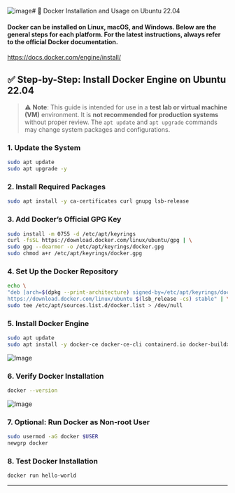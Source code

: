 ![image](https://github.com/user-attachments/assets/3b102f8a-f8e9-4afd-92c5-8365b156e8a8)# 🐳 Docker Installation and Usage on Ubuntu 22.04

#### Docker can be installed on Linux, macOS, and Windows. Below are the general steps for each platform. For the latest instructions, always refer to the official Docker documentation. 
https://docs.docker.com/engine/install/

## ✅ Step-by-Step: Install Docker Engine on Ubuntu 22.04

> ⚠️ **Note**: This guide is intended for use in a **test lab or virtual machine (VM)** environment.
> It is **not recommended for production systems** without proper review.
> The `apt update` and `apt upgrade` commands may change system packages and configurations.

### 1. Update the System
```bash
sudo apt update
sudo apt upgrade -y
```



### 2. Install Required Packages
```bash
sudo apt install -y ca-certificates curl gnupg lsb-release
```

### 3. Add Docker’s Official GPG Key
```bash
sudo install -m 0755 -d /etc/apt/keyrings
curl -fsSL https://download.docker.com/linux/ubuntu/gpg | \
sudo gpg --dearmor -o /etc/apt/keyrings/docker.gpg
sudo chmod a+r /etc/apt/keyrings/docker.gpg
```

### 4. Set Up the Docker Repository
```bash
echo \
"deb [arch=$(dpkg --print-architecture) signed-by=/etc/apt/keyrings/docker.gpg] \
https://download.docker.com/linux/ubuntu $(lsb_release -cs) stable" | \
sudo tee /etc/apt/sources.list.d/docker.list > /dev/null
```

### 5. Install Docker Engine
```bash
sudo apt update
sudo apt install -y docker-ce docker-ce-cli containerd.io docker-buildx-plugin docker-compose-plugin
```
![Image](https://github.com/user-attachments/assets/7d63dd93-4ec4-4ecf-8188-df695eb3c75c)


### 6. Verify Docker Installation
```bash
docker --version
```
![Image](https://github.com/user-attachments/assets/6b9d73ad-737b-4823-b384-bdc3271350bd)

### 7. Optional: Run Docker as Non-root User
```bash
sudo usermod -aG docker $USER
newgrp docker
```

### 8. Test Docker Installation
```bash
docker run hello-world
```
---

